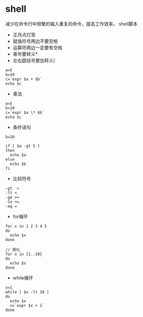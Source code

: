 # shell
减少在命令行中频繁的输入重复的命令，提高工作效率。
shell脚本
- 正月点灯笼
- 赋值符号两边不要空格
- 运算符两边一定要有空格
- 乘号要转义\*
- 左右圆括号要加转义\(
```shell
a=5
b=10
c=`expr $a + $b`
echo $c
```
- 乘法
```shell
a=5
b=10
c=`expr $a \* $b`
echo $c
```
- 条件语句
```
b=10

if [ $a -gt 5 ]
then
  echo $a
else
  echo $b
fi
```
- 比较符号
```shell
-gt  >
-lt <
-ge >=
-le <=
-eq =
```
- for循环
```shell
for x in 1 2 3 4 5
do
  echo $x
done

// 简化
for x in {1..10}
do
  echo $x
done
```
- while循环

```shell
x=1
while [ $x -lt 10 ]
do
  echo $x
  x=`expr $x + 1`
done
```